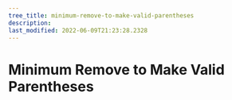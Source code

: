 ```yaml
---
tree_title: minimum-remove-to-make-valid-parentheses
description: 
last_modified: 2022-06-09T21:23:28.2328
---
```


# Minimum Remove to Make Valid Parentheses
